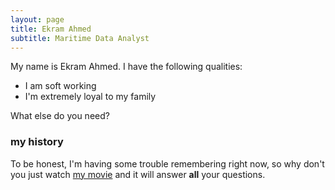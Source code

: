 ```yaml
---
layout: page
title: Ekram Ahmed 
subtitle: Maritime Data Analyst
---
```


My name is Ekram Ahmed. I have the following qualities:

- I am soft working
- I'm extremely loyal to my family

What else do you need?

### my history

To be honest, I'm having some trouble remembering right now, so why don't you just watch [my movie](http://en.wikipedia.org/wiki/The_Princess_Bride_%28film%29) and it will answer **all** your questions.
